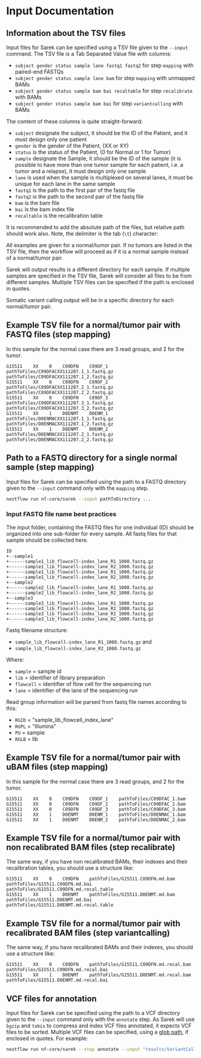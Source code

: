 # Input Documentation

## Information about the TSV files

Input files for Sarek can be specified using a TSV file given to the `--input` command.
The TSV file is a Tab Separated Value file with columns:

- `subject gender status sample lane fastq1 fastq2` for step `mapping` with paired-end FASTQs
- `subject gender status sample lane bam` for step `mapping` with unmapped BAMs
- `subject gender status sample bam bai recaltable` for step `recalibrate` with BAMs
- `subject gender status sample bam bai` for step `variantcalling` with BAMs

The content of these columns is quite straight-forward:

- `subject` designate the subject, it should be the ID of the Patient, and it must design only one patient
- `gender` is the gender of the Patient, (XX or XY)
- `status` is the status of the Patient, (0 for Normal or 1 for Tumor)
- `sample` designate the Sample, it should be the ID of the sample (it is possible to have more than one tumor sample for each patient, i.e. a tumor and a relapse), it must design only one sample
- `lane` is used when the sample is multiplexed on several lanes, it must be unique for each lane in the same sample
- `fastq1` is the path to the first pair of the fastq file
- `fastq2` is the path to the second pair of the fastq file
- `bam` is the bam file
- `bai` is the bam index file
- `recaltable` is the recalibration table

It is recommended to add the absolute path of the files, but relative path should work also.
Note, the delimiter is the tab (`\t`) character:

All examples are given for a normal/tumor pair.
If no tumors are listed in the TSV file, then the workflow will proceed as if it is a normal sample instead of a normal/tumor pair.

Sarek will output results is a different directory for each sample.
If multiple samples are specified in the TSV file, Sarek will consider all files to be from different samples.
Multiple TSV files can be specified if the path is enclosed in quotes.

Somatic variant calling output will be in a specific directory for each normal/tumor pair.

## Example TSV file for a normal/tumor pair with FASTQ files (step mapping)

In this sample for the normal case there are 3 read groups, and 2 for the tumor.

```text
G15511    XX    0    C09DFN    C09DF_1    pathToFiles/C09DFACXX111207.1_1.fastq.gz    pathToFiles/C09DFACXX111207.1_2.fastq.gz
G15511    XX    0    C09DFN    C09DF_2    pathToFiles/C09DFACXX111207.2_1.fastq.gz    pathToFiles/C09DFACXX111207.2_2.fastq.gz
G15511    XX    0    C09DFN    C09DF_3    pathToFiles/C09DFACXX111207.3_1.fastq.gz    pathToFiles/C09DFACXX111207.3_2.fastq.gz
G15511    XX    1    D0ENMT    D0ENM_1    pathToFiles/D0ENMACXX111207.1_1.fastq.gz    pathToFiles/D0ENMACXX111207.1_2.fastq.gz
G15511    XX    1    D0ENMT    D0ENM_2    pathToFiles/D0ENMACXX111207.2_1.fastq.gz    pathToFiles/D0ENMACXX111207.2_2.fastq.gz
```

## Path to a FASTQ directory for a single normal sample (step mapping)

Input files for Sarek can be specified using the path to a FASTQ directory given to the `--input` command only with the `mapping` step.

```bash
nextflow run nf-core/sarek --input pathToDirectory ...
```

### Input FASTQ file name best practices

The input folder, containing the FASTQ files for one individual (ID) should be organized into one sub-folder for every sample.
All fastq files for that sample should be collected here.

```text
ID
+--sample1
+------sample1_lib_flowcell-index_lane_R1_1000.fastq.gz
+------sample1_lib_flowcell-index_lane_R2_1000.fastq.gz
+------sample1_lib_flowcell-index_lane_R1_1000.fastq.gz
+------sample1_lib_flowcell-index_lane_R2_1000.fastq.gz
+--sample2
+------sample2_lib_flowcell-index_lane_R1_1000.fastq.gz
+------sample2_lib_flowcell-index_lane_R2_1000.fastq.gz
+--sample3
+------sample3_lib_flowcell-index_lane_R1_1000.fastq.gz
+------sample3_lib_flowcell-index_lane_R2_1000.fastq.gz
+------sample3_lib_flowcell-index_lane_R1_1000.fastq.gz
+------sample3_lib_flowcell-index_lane_R2_1000.fastq.gz
```

Fastq filename structure:

- `sample_lib_flowcell-index_lane_R1_1000.fastq.gz` and
- `sample_lib_flowcell-index_lane_R2_1000.fastq.gz`

Where:

- `sample` = sample id
- `lib` = identifier of library preparation
- `flowcell` = identifier of flow cell for the sequencing run
- `lane` = identifier of the lane of the sequencing run

Read group information will be parsed from fastq file names according to this:

- `RGID` = "sample_lib_flowcell_index_lane"
- `RGPL` = "Illumina"
- `PU` = sample
- `RGLB` = lib

## Example TSV file for a normal/tumor pair with uBAM files (step mapping)

In this sample for the normal case there are 3 read groups, and 2 for the tumor.

```text
G15511    XX    0    C09DFN    C09DF_1    pathToFiles/C09DFAC_1.bam
G15511    XX    0    C09DFN    C09DF_2    pathToFiles/C09DFAC_2.bam
G15511    XX    0    C09DFN    C09DF_3    pathToFiles/C09DFAC_3.bam
G15511    XX    1    D0ENMT    D0ENM_1    pathToFiles/D0ENMAC_1.bam
G15511    XX    1    D0ENMT    D0ENM_2    pathToFiles/D0ENMAC_2.bam
```

## Example TSV file for a normal/tumor pair with non recalibrated BAM files (step recalibrate)

The same way, if you have non recalibrated BAMs, their indexes and their recalibration tables, you should use a structure like:

```text
G15511    XX    0    C09DFN    pathToFiles/G15511.C09DFN.md.bam    pathToFiles/G15511.C09DFN.md.bai pathToFiles/G15511.C09DFN.md.recal.table
G15511    XX    1    D0ENMT    pathToFiles/G15511.D0ENMT.md.bam    pathToFiles/G15511.D0ENMT.md.bai pathToFiles/G15511.D0ENMT.md.recal.table
```

## Example TSV file for a normal/tumor pair with recalibrated BAM files (step variantcalling)

The same way, if you have recalibrated BAMs and their indexes, you should use a structure like:

```text
G15511    XX    0    C09DFN    pathToFiles/G15511.C09DFN.md.recal.bam    pathToFiles/G15511.C09DFN.md.recal.bai
G15511    XX    1    D0ENMT    pathToFiles/G15511.D0ENMT.md.recal.bam    pathToFiles/G15511.D0ENMT.md.recal.bai
```

## VCF files for annotation

Input files for Sarek can be specified using the path to a VCF directory given to the `--input` command only with the `annotate` step.
As Sarek will use `bgzip` and `tabix` to compress and index VCF files annotated, it expects VCF files to be sorted.
Multiple VCF files can be specified, using a [glob path](https://docs.oracle.com/javase/tutorial/essential/io/fileOps.html#glob), if enclosed in quotes.
For example:

```bash
nextflow run nf-core/sarek --step annotate --input "results/VariantCalling/*/{HaplotypeCaller,Manta,Mutect2,Strelka,TIDDIT}/*.vcf.gz" ...
```
